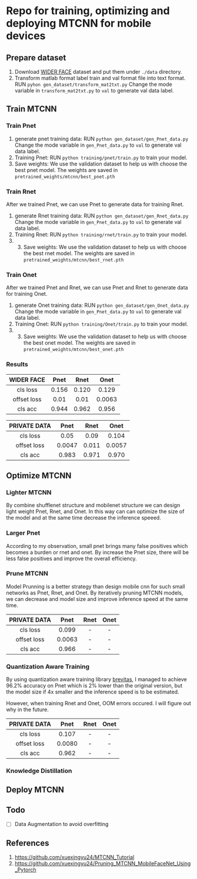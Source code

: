 # Repo for training, optimizing and deploying MTCNN for mobile devices

## Prepare dataset
1. Download [WIDER FACE]() dataset and put them under `./data` directory.
2. Transform matlab format label train and val format file into text format.
   RUN `pyhon gen_dataset/transform_mat2txt.py`
   Change the mode variable in `transform_mat2txt.py` to `val` to generate val data label.
   
## Train MTCNN
### Train Pnet
1. generate pnet training data:
    RUN `python gen_dataset/gen_Pnet_data.py`
    Change the mode variable in `gen_Pnet_data.py` to `val` to generate val data label.
2. Training Pnet:
    RUN `python training/pnet/train.py` to train your model.
3. Save weights:
    We use the validation dataset to help us with choose the best pnet model. The weights are saved in `pretrained_weights/mtcnn/best_pnet.pth`

### Train Rnet
After we trained Pnet, we can use Pnet to generate data for training Rnet.
1. generate Rnet training data:
    RUN `python gen_dataset/gen_Rnet_data.py`
    Change the mode variable in `gen_Pnet_data.py` to `val` to generate val data label.
2. Training Rnet:
    RUN `python training/rnet/train.py` to train your model.
3. 3. Save weights:
    We use the validation dataset to help us with choose the best rnet model. The weights are saved in `pretrained_weights/mtcnn/best_rnet.pth`
    
### Train Onet
After we trained Pnet and Rnet, we can use Pnet and Rnet to generate data for training Onet.
1. generate Onet training data:
    RUN `python gen_dataset/gen_Onet_data.py`
    Change the mode variable in `gen_Pnet_data.py` to `val` to generate val data label.
2. Training Onet:
    RUN `python training/Onet/train.py` to train your model.
3. 3. Save weights:
    We use the validation dataset to help us with choose the best onet model. The weights are saved in `pretrained_weights/mtcnn/best_onet.pth`
    
### Results

|  WIDER FACE |  Pnet  |  Rnet |  Onet |
| :---------: |:------:|:-----:|:-----:|
|   cls loss  |  0.156 | 0.120| 0.129 |
| offset loss |  0.01  | 0.01 | 0.0063|
|   cls acc   |  0.944 | 0.962| 0.956 |

| PRIVATE DATA|  Pnet  |  Rnet |  Onet |
| :---------: |:------:|:-----:|:-----:|
|   cls loss  |  0.05  | 0.09 | 0.104 |
| offset loss | 0.0047 | 0.011 | 0.0057|
|   cls acc   |  0.983 | 0.971 | 0.970 |

## Optimize MTCNN
### Lighter MTCNN
By combine shufflenet structure and mobilenet structure we can design light weight Pnet, Rnet, and Onet. In this way can can optimize the size of the model and at the same time decrease the inference speeed.

### Larger Pnet
According to my observation, small pnet brings many false positives which becomes a burden or rnet and onet. By increase the Pnet size, there will be less false positives and improve the overall efficiency.

### Prune MTCNN

Model Prunning is a better strategy than design mobile cnn for such small networks as Pnet, Rnet, and Onet. By iteratively pruning MTCNN models, we can decrease and model size and improve inference speed at the same time. 

| PRIVATE DATA|  Pnet  |  Rnet |  Onet |
| :---------: |:------:|:-----:|:-----:|
|   cls loss  |  0.099  | - | - |
| offset loss | 0.0063 | - | - |
|   cls acc   |  0.966 | - | - |

### Quantization Aware Training

By using quantization aware training library [brevitas](https://github.com/Xilinx/brevitas), I managed to achieve 96.2% accuracy on Pnet which is 2% lower than the original version, but the model size if 4x smaller and the inference speed is to be estimated.

However, when training Rnet and Onet, OOM errors occured. I will figure out why in the future.

| PRIVATE DATA|  Pnet  |  Rnet |  Onet |
| :---------: |:------:|:-----:|:-----:|
|   cls loss  |  0.107  | - | - |
| offset loss | 0.0080 | - | - |
|   cls acc   |  0.962 | - | - |


### Knowledge Distillation

## Deploy MTCNN


## Todo
- [ ] Data Augmentation to avoid overfitting

## References
1. https://github.com/xuexingyu24/MTCNN_Tutorial
2. https://github.com/xuexingyu24/Pruning_MTCNN_MobileFaceNet_Using_Pytorch

